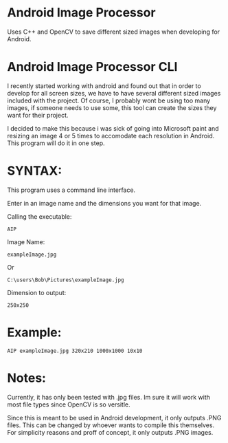 Android Image Processor
=====================

Uses C++ and OpenCV to save different sized images when developing for Android.

Android Image Processor CLI
==========================
  I recently started working with android and found out that in order
  to develop for all screen sizes, we have to have several different sized
  images included with the project. Of course, I probably wont be using too many
  images, if someone needs to use some, this tool can create the sizes they want for their project.
  
  I decided to make this because i was sick of going into Microsoft paint and resizing an image 4 or 5 times to accomodate each resolution in Android. This program will do it in one step.


SYNTAX:
======
This program uses a command line interface.

Enter in an image name and the dimensions you want for that image. 

Calling the executable:

    AIP

Image Name:

    exampleImage.jpg
  Or

    C:\users\Bob\Pictures\exampleImage.jpg
    
Dimension to output:

    250x250
    


Example:
=======
    AIP exampleImage.jpg 320x210 1000x1000 10x10 
  
Notes:
======  
  Currently, it has only been tested with .jpg files. Im sure it will work with most file types since OpenCV is so versitle. 
  
  Since this is meant to be used in Android development, it only outputs .PNG files. This can be changed by whoever wants to compile this themselves. For simplicity reasons and proff of concept, it only outputs .PNG images.

